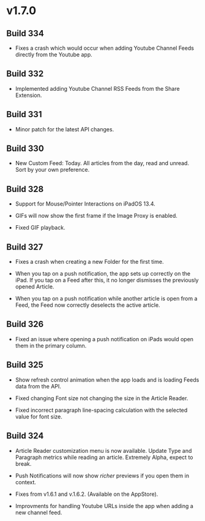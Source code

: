 # v1.7.0

## Build 334

- Fixes a crash which would occur when adding Youtube Channel Feeds directly from the Youtube app.

## Build 332

- Implemented adding Youtube Channel RSS Feeds from the Share Extension. 

## Build 331

- Minor patch for the latest API changes. 

## Build 330

- New Custom Feed: Today. All articles from the day, read and unread. Sort by your own preference. 

## Build 328

- Support for Mouse/Pointer Interactions on iPadOS 13.4. 

- GIFs will now show the first frame if the Image Proxy is enabled. 

- Fixed GIF playback. 



## Build 327

- Fixes a crash when creating a new Folder for the first time. 

- When you tap on a push notification, the app sets up correctly on the iPad. If you tap on a Feed after this, it no longer dismisses the previously opened Article. 

- When you tap on a push notification while another article is open from a Feed, the Feed now correctly deselects the active article.  

## Build 326

- Fixed an issue where opening a push notification on iPads would open them in the primary column. 

## Build 325

- Show refresh control animation when the app loads and is loading Feeds data from the API. 

- Fixed changing Font size not changing the size in the Article Reader. 

- Fixed incorrect paragraph line-spacing calculation with the selected value for font size.  

## Build 324

- Article Reader customization menu is now available. Update Type and Paragraph metrics while reading an article. Extremely Alpha, expect to break.  

- Push Notifications will now show *richer* previews if you open them in context. 

- Fixes from v1.6.1 and v.1.6.2. (Available on the AppStore). 

- Improvments for handling Youtube URLs inside the app when adding a new channel feed. 
